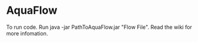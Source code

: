 # AquaFlow

To run code. Run java -jar PathToAquaFlow.jar "Flow File". Read the wiki for more infomation.
